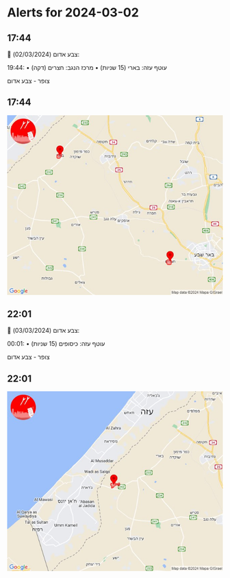 # Alerts for 2024-03-02

## 17:44

🔴 צבע אדום (02/03/2024):

19:44:
• עוטף עזה: בארי (15 שניות)
• מרכז הנגב: חצרים (דקה)

צופר - צבע אדום

## 17:44

![Photo](images/19675.jpg)

## 22:01

🔴 צבע אדום (03/03/2024):

00:01:
• עוטף עזה: כיסופים (15 שניות)

צופר - צבע אדום

## 22:01

![Photo](images/19677.jpg)

